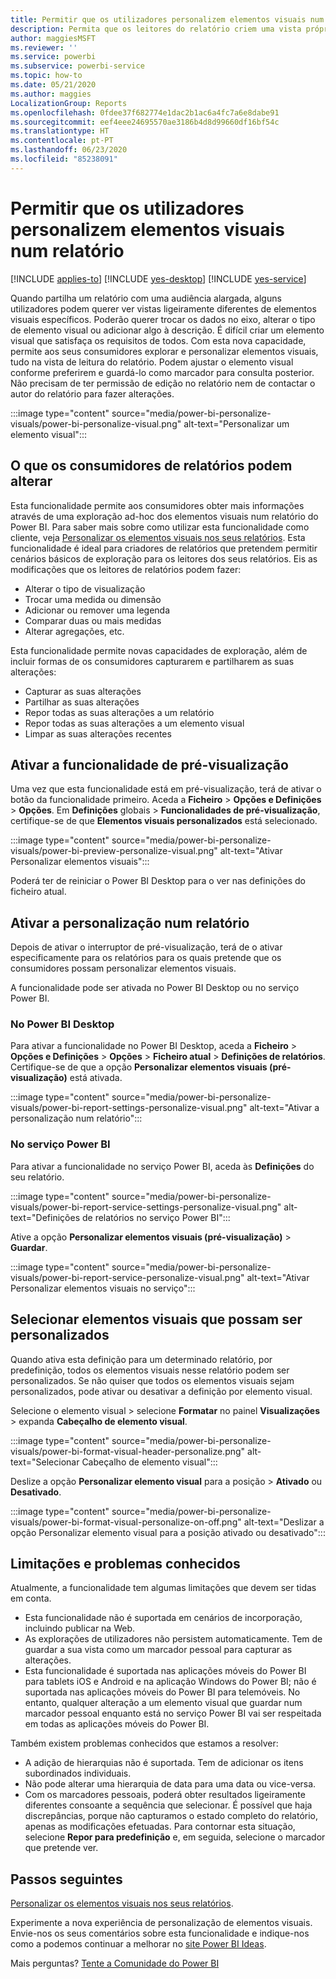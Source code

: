 ```yaml
---
title: Permitir que os utilizadores personalizem elementos visuais num relatório
description: Permita que os leitores do relatório criem uma vista própria para o relatório sem o editarem.
author: maggiesMSFT
ms.reviewer: ''
ms.service: powerbi
ms.subservice: powerbi-service
ms.topic: how-to
ms.date: 05/21/2020
ms.author: maggies
LocalizationGroup: Reports
ms.openlocfilehash: 0fdee37f682774e1dac2b1ac6a4fc7a6e8dabe91
ms.sourcegitcommit: eef4eee24695570ae3186b4d8d99660df16bf54c
ms.translationtype: HT
ms.contentlocale: pt-PT
ms.lasthandoff: 06/23/2020
ms.locfileid: "85238091"
---
```

# <a name="let-users-personalize-visuals-in-a-report"></a>Permitir que os utilizadores personalizem elementos visuais num relatório

[!INCLUDE [applies-to](../includes/applies-to.md)] [!INCLUDE [yes-desktop](../includes/yes-desktop.md)] [!INCLUDE [yes-service](../includes/yes-service.md)]

Quando partilha um relatório com uma audiência alargada, alguns utilizadores podem querer ver vistas ligeiramente diferentes de elementos visuais específicos. Poderão querer trocar os dados no eixo, alterar o tipo de elemento visual ou adicionar algo à descrição. É difícil criar um elemento visual que satisfaça os requisitos de todos. Com esta nova capacidade, permite aos seus consumidores explorar e personalizar elementos visuais, tudo na vista de leitura do relatório. Podem ajustar o elemento visual conforme preferirem e guardá-lo como marcador para consulta posterior. Não precisam de ter permissão de edição no relatório nem de contactar o autor do relatório para fazer alterações.

:::image type="content" source="media/power-bi-personalize-visuals/power-bi-personalize-visual.png" alt-text="Personalizar um elemento visual":::
 
## <a name="what-report-consumers-can-change"></a>O que os consumidores de relatórios podem alterar

Esta funcionalidade permite aos consumidores obter mais informações através de uma exploração ad-hoc dos elementos visuais num relatório do Power BI. Para saber mais sobre como utilizar esta funcionalidade como cliente, veja [Personalizar os elementos visuais nos seus relatórios](../consumer/end-user-personalize-visuals.md). Esta funcionalidade é ideal para criadores de relatórios que pretendem permitir cenários básicos de exploração para os leitores dos seus relatórios. Eis as modificações que os leitores de relatórios podem fazer:

- Alterar o tipo de visualização
- Trocar uma medida ou dimensão
- Adicionar ou remover uma legenda
- Comparar duas ou mais medidas
- Alterar agregações, etc.

Esta funcionalidade permite novas capacidades de exploração, além de incluir formas de os consumidores capturarem e partilharem as suas alterações:

- Capturar as suas alterações
- Partilhar as suas alterações
- Repor todas as suas alterações a um relatório
- Repor todas as suas alterações a um elemento visual
- Limpar as suas alterações recentes

## <a name="turn-on-the-preview-feature"></a>Ativar a funcionalidade de pré-visualização

Uma vez que esta funcionalidade está em pré-visualização, terá de ativar o botão da funcionalidade primeiro. Aceda a **Ficheiro** > **Opções e Definições** > **Opções**. Em **Definições** globais > **Funcionalidades de pré-visualização**, certifique-se de que **Elementos visuais personalizados** está selecionado.

:::image type="content" source="media/power-bi-personalize-visuals/power-bi-preview-personalize-visual.png" alt-text="Ativar Personalizar elementos visuais":::

Poderá ter de reiniciar o Power BI Desktop para o ver nas definições do ficheiro atual.

## <a name="enable-personalization-in-a-report"></a>Ativar a personalização num relatório

Depois de ativar o interruptor de pré-visualização, terá de o ativar especificamente para os relatórios para os quais pretende que os consumidores possam personalizar elementos visuais.

A funcionalidade pode ser ativada no Power BI Desktop ou no serviço Power BI.

### <a name="in-power-bi-desktop"></a>No Power BI Desktop

Para ativar a funcionalidade no Power BI Desktop, aceda a **Ficheiro** > **Opções e Definições** > **Opções** > **Ficheiro atual** > **Definições de relatórios**. Certifique-se de que a opção **Personalizar elementos visuais (pré-visualização)** está ativada.

:::image type="content" source="media/power-bi-personalize-visuals/power-bi-report-settings-personalize-visual.png" alt-text="Ativar a personalização num relatório":::

### <a name="in-the-power-bi-service"></a>No serviço Power BI

Para ativar a funcionalidade no serviço Power BI, aceda às **Definições** do seu relatório.

:::image type="content" source="media/power-bi-personalize-visuals/power-bi-report-service-settings-personalize-visual.png" alt-text="Definições de relatórios no serviço Power BI":::

Ative a opção **Personalizar elementos visuais (pré-visualização)**  > **Guardar**.

:::image type="content" source="media/power-bi-personalize-visuals/power-bi-report-service-personalize-visual.png" alt-text="Ativar Personalizar elementos visuais no serviço":::

## <a name="select-visuals-that-can-be-personalized"></a>Selecionar elementos visuais que possam ser personalizados

Quando ativa esta definição para um determinado relatório, por predefinição, todos os elementos visuais nesse relatório podem ser personalizados. Se não quiser que todos os elementos visuais sejam personalizados, pode ativar ou desativar a definição por elemento visual.

Selecione o elemento visual > selecione **Formatar** no painel **Visualizações** > expanda **Cabeçalho de elemento visual**.

:::image type="content" source="media/power-bi-personalize-visuals/power-bi-format-visual-header-personalize.png" alt-text="Selecionar Cabeçalho de elemento visual":::
 
Deslize a opção **Personalizar elemento visual** para a posição  >  **Ativado** ou **Desativado**.

:::image type="content" source="media/power-bi-personalize-visuals/power-bi-format-visual-personalize-on-off.png" alt-text="Deslizar a opção Personalizar elemento visual para a posição ativado ou desativado":::


## <a name="limitations-and-known-issues"></a>Limitações e problemas conhecidos

Atualmente, a funcionalidade tem algumas limitações que devem ser tidas em conta.

- Esta funcionalidade não é suportada em cenários de incorporação, incluindo publicar na Web.
- As explorações de utilizadores não persistem automaticamente. Tem de guardar a sua vista como um marcador pessoal para capturar as alterações.
- Esta funcionalidade é suportada nas aplicações móveis do Power BI para tablets iOS e Android e na aplicação Windows do Power BI; não é suportada nas aplicações móveis do Power BI para telemóveis. No entanto, qualquer alteração a um elemento visual que guardar num marcador pessoal enquanto está no serviço Power BI vai ser respeitada em todas as aplicações móveis do Power BI.

Também existem problemas conhecidos que estamos a resolver:

- A adição de hierarquias não é suportada. Tem de adicionar os itens subordinados individuais.
- Não pode alterar uma hierarquia de data para uma data ou vice-versa. 
- Com os marcadores pessoais, poderá obter resultados ligeiramente diferentes consoante a sequência que selecionar. É possível que haja discrepâncias, porque não capturamos o estado completo do relatório, apenas as modificações efetuadas. Para contornar esta situação, selecione **Repor para predefinição** e, em seguida, selecione o marcador que pretende ver. 

## <a name="next-steps"></a>Passos seguintes

[Personalizar os elementos visuais nos seus relatórios](../consumer/end-user-personalize-visuals.md).     

Experimente a nova experiência de personalização de elementos visuais. Envie-nos os seus comentários sobre esta funcionalidade e indique-nos como a podemos continuar a melhorar no [site Power BI Ideas](https://ideas.powerbi.com/forums/265200-power-bi). 

Mais perguntas? [Tente a Comunidade do Power BI](https://community.powerbi.com/)
